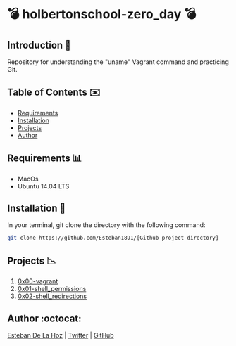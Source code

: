 # :bomb: holbertonschool-zero_day :bomb:

## Introduction :nut_and_bolt:
Repository for understanding the "uname" Vagrant command and practicing Git.

## Table of Contents :envelope:

* [Requirements](#requirements)
* [Installation](#installation)
* [Projects](#projects)
* [Author](#author)

## Requirements :bar_chart:

* MacOs
* Ubuntu 14.04 LTS

## Installation :bookmark_tabs:

In your terminal, git clone the directory with the following command:

```sh
git clone https://github.com/Esteban1891/[Github project directory]
```
## Projects :chart_with_downwards_trend:

1. [0x00-vagrant](./0x00-vagrant)
1. [0x01-shell_permissions](./0x01-shell_permissions)
1. [0x02-shell_redirections](./0x02-shell_redirections)


## Author :octocat:

[Esteban De La Hoz](https://www.linkedin.com/in/esteban-de-la-hoz-romero-b6270017b/) | [Twitter](https://twitter.com/Esteban18911) | [GitHub](https://github.com/Esteban18911)

